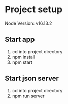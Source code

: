 # Project setup

Node Version: v16.13.2

## Start app

1. cd into project directory
2. npm install
3. npm start

## Start json server

1. cd into project directory
2. npm run server

